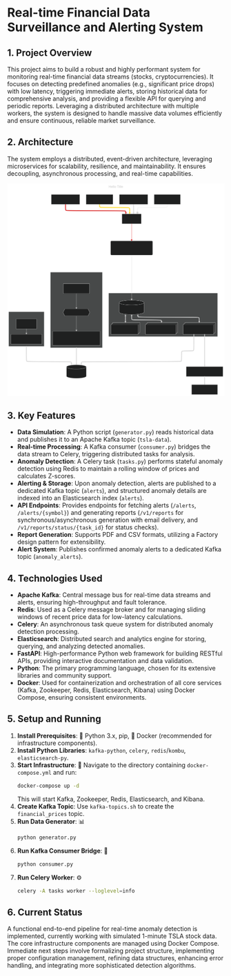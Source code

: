 # Real-time Financial Data Surveillance and Alerting System

## 1. Project Overview

This project aims to build a robust and highly performant system for monitoring real-time financial data streams (stocks, cryptocurrencies). It focuses on detecting predefined anomalies (e.g., significant price drops) with low latency, triggering immediate alerts, storing historical data for comprehensive analysis, and providing a flexible API for querying and periodic reports. Leveraging a distributed architecture with multiple workers, the system is designed to handle massive data volumes efficiently and ensure continuous, reliable market surveillance.

## 2. Architecture

The system employs a distributed, event-driven architecture, leveraging microservices for scalability, resilience, and maintainability. It ensures decoupling, asynchronous processing, and real-time capabilities.

![architecture](./assets/final-1.svg)



## 3. Key Features

*   **Data Simulation**: A Python script (`generator.py`) reads historical data and publishes it to an Apache Kafka topic (`tsla-data`).
*   **Real-time Processing**: A Kafka consumer (`consumer.py`) bridges the data stream to Celery, triggering distributed tasks for analysis.
*   **Anomaly Detection**: A Celery task (`tasks.py`) performs stateful anomaly detection using Redis to maintain a rolling window of prices and calculates Z-scores.
*   **Alerting & Storage**: Upon anomaly detection, alerts are published to a dedicated Kafka topic (`alerts`), and structured anomaly details are indexed into an Elasticsearch index (`alerts`).
*   **API Endpoints**: Provides endpoints for fetching alerts (`/alerts`, `/alerts/{symbol}`) and generating reports (`/v1/reports` for synchronous/asynchronous generation with email delivery, and `/v1/reports/status/{task_id}` for status checks).
*   **Report Generation**: Supports PDF and CSV formats, utilizing a Factory design pattern for extensibility.
*   **Alert System**: Publishes confirmed anomaly alerts to a dedicated Kafka topic (`anomaly_alerts`).

## 4. Technologies Used

*   **Apache Kafka**: Central message bus for real-time data streams and alerts, ensuring high-throughput and fault tolerance.
*   **Redis**: Used as a Celery message broker and for managing sliding windows of recent price data for low-latency calculations.
*   **Celery**: An asynchronous task queue system for distributed anomaly detection processing.
*   **Elasticsearch**: Distributed search and analytics engine for storing, querying, and analyzing detected anomalies.
*   **FastAPI**: High-performance Python web framework for building RESTful APIs, providing interactive documentation and data validation.
*   **Python**: The primary programming language, chosen for its extensive libraries and community support.
*   **Docker**: Used for containerization and orchestration of all core services (Kafka, Zookeeper, Redis, Elasticsearch, Kibana) using Docker Compose, ensuring consistent environments.

## 5. Setup and Running

1.  **Install Prerequisites**: 🐍 Python 3.x, pip, 🐳 Docker (recommended for infrastructure components).
2.  **Install Python Libraries**: `kafka-python`, `celery`, `redis`/`kombu`, `elasticsearch-py`.
3.  **Start Infrastructure**: 🚀 Navigate to the directory containing `docker-compose.yml` and run:
    ```bash
    docker-compose up -d
    ```
    This will start Kafka, Zookeeper, Redis, Elasticsearch, and Kibana.
4.  **Create Kafka Topic**: Use `kafka-topics.sh` to create the `financial_prices` topic.
5.  **Run Data Generator**: 📊
    ```bash
    python generator.py
    ```
6.  **Run Kafka Consumer Bridge**: 🌉
    ```bash
    python consumer.py
    ```
7.  **Run Celery Worker**: ⚙️
    ```bash
    celery -A tasks worker --loglevel=info
    ```

## 6. Current Status

A functional end-to-end pipeline for real-time anomaly detection is implemented, currently working with simulated 1-minute TSLA stock data. The core infrastructure components are managed using Docker Compose. Immediate next steps involve formalizing project structure, implementing proper configuration management, refining data structures, enhancing error handling, and integrating more sophisticated detection algorithms.



